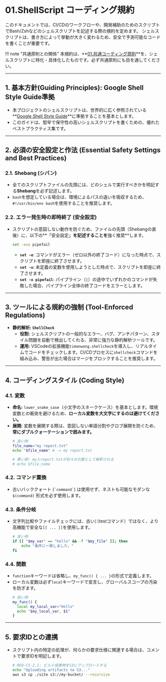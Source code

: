 # 01.ShellScript コーディング規約

このドキュメントでは、CI/CDのワークフローや、開発補助のためのスクリプトでBash/Zshなどのシェルスクリプトを記述する際の規約を定めます。
シェルスクリプトは、書き方によって挙動が大きく変わるため、安全で予測可能なコードを書くことが重要です。

!!! note "共通原則との関係"
    本規約は、**[01.共通コーディング原則](../01_共通規則/01_共通コーディング原則.md)**を、シェルスクリプトに特化・具体化したものです。必ず共通原則にも目を通してください。

---

## 1. 基本方針(Guiding Principles): Google Shell Style Guide準拠

*   本プロジェクトのシェルスクリプトは、世界的に広く参照されている**[Google Shell Style Guide](https://google.github.io/styleguide/shellguide.html)**に準拠することを基本とします。
*   このガイドは、堅牢で保守性の高いシェルスクリプトを書くための、優れたベストプラクティス集です。

---

## 2. 必須の安全設定と作法 (Essential Safety Settings and Best Practices)

### 2.1. Shebang (シバン)
*   全てのスクリプトファイルの先頭には、どのシェルで実行すべきかを明記する**Shebang**を必ず記述します。
*   `bash`を想定している場合は、環境によるパスの違いを吸収するため、`#!/usr/bin/env bash`を使用することを推奨します。

### 2.2. エラー発生時の即時終了 (安全設定)
*   スクリプトの意図しない動作を防ぐため、ファイルの先頭（Shebangの直後）に、以下の**「安全設定」**を記述することを**強く推奨**します。

    ```bash
    set -euo pipefail
    ```
    *   **`set -e`**: コマンドがエラー（ゼロ以外の終了コード）になった時点で、スクリプトを即座に終了させます。
    *   **`set -u`**: 未定義の変数を使用しようとした時点で、スクリプトを即座に終了させます。
    *   **`set -o pipefail`**: パイプライン（`|`）の途中でいずれかのコマンドが失敗した場合、パイプライン全体の終了コードをエラーとします。

---

## 3. ツールによる規約の強制 (Tool-Enforced Regulations)

*   **静的解析: `ShellCheck`**
    *   **役割:** シェルスクリプトの一般的なエラー、バグ、アンチパターン、スタイル問題を自動で検出してくれる、非常に強力な静的解析ツールです。
    *   **運用:** VSCodeの拡張機能`timonwong.shellcheck`を導入し、リアルタイムでコードをチェックします。CI/CDプロセスに`shellcheck`コマンドを組み込み、警告が出た場合はマージをブロックすることを推奨します。

---

## 4. コーディングスタイル (Coding Style)

### 4.1. 変数
*   **命名:** `lower_snake_case`（小文字のスネークケース）を基本とします。環境変数との衝突を避けるため、**ローカル変数を大文字にするのは避けてください。**
*   **展開:** 変数を展開する際は、意図しない単語分割やグロブ展開を防ぐため、**常にダブルクォーテーションで囲みます。**
    ```bash
    # 良い例
    file_name="my report.txt"
    echo "$file_name" # -> my report.txt

    # 悪い例: myとreport.txtが別々の引数として解釈される
    # echo $file_name
    ```

### 4.2. コマンド置換
*   古いバッククォート (`` `command` ``) は使用せず、ネストも可能なモダンな `$(command)` 形式を必ず使用します。

### 4.3. 条件分岐
*   文字列比較やファイルチェックには、古い`[`（testコマンド）ではなく、より高機能で安全な`[[ ... ]]`を使用します。

    ```bash
    # 良い例
    if [[ "$my_var" == "hello" && -f "$my_file" ]]; then
        echo "条件に一致しました。"
    fi
    ```

### 4.4. 関数
*   `function`キーワードは省略し、`my_func() { ... }`の形式で定義します。
*   ローカル変数は必ず`local`キーワードで宣言し、グローバルスコープの汚染を防ぎます。
    ```bash
    # 良い例
    my_func() {
      local my_local_var="Hello"
      echo "$my_local_var, $1"
    }
    ```

---

## 5. 要求IDとの連携

*   スクリプト内の特定の処理が、何らかの要求仕様に関連する場合は、コメントで要求IDを明記します。

    ```bash
    # REQ-CI-2.1: ビルド成果物をS3にアップロードする
    echo "Uploading artifacts to S3..."
    aws s3 cp ./site s3://my-bucket/ --recursive
    ```
